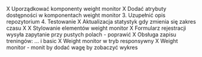 X Uporządkować komponenty weight monitor
X Dodać atrybuty dostępności w komponentach weight monitor
3. Uzupełnić opis repozytorium
4. Testowanie
X Aktualizacja statystyk gdy zmienia się zakres czasu X
X Stylowanie elementów weight monitor
X Formularz rejestracji wysyła zapytanie przy pustych polach - poprawić
X Obsługa zapisu treningów: ... i basic
X Weight monitor w tryb responsywny
X Weight monitor - monit by dodać wagę by zobaczyć wykres
